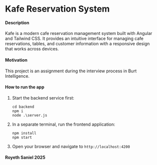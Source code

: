 # Kafe Reservation System

#### Description

Kafe is a modern cafe reservation management system built with Angular and Tailwind CSS. It provides an intuitive interface for managing cafe reservations, tables, and customer information with a responsive design that works across devices.

#### Motivation

This project is an assignment during the interview process in Burt Intelligence. 

#### How to run the app

1. Start the backend service first:
   ```
   cd backend
   npm i
   node .\server.js
   ```

2. In a separate terminal, run the frontend application:
   ```
   npm install
   npm start
   ```

3. Open your browser and navigate to `http://localhost:4200`

#### Royeth Saniel 2025

